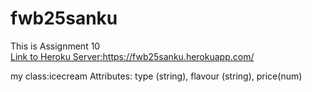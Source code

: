 # fwb25sanku
This is Assignment 10<br>
<a href="https://fwb25sanku.herokuapp.com/">Link to Heroku Server:https://fwb25sanku.herokuapp.com/</a>

my class:icecream Attributes: type (string), flavour (string), price(num)
